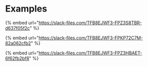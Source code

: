 # Examples

{% embed url="https://slack-files.com/TFB8EJWF3-FPZ3S8TBR-d637f05f2c" %}

{% embed url="https://slack-files.com/TFB8EJWF3-FPKP72C7M-82a062cfb2" %}

{% embed url="https://slack-files.com/TFB8EJWF3-FPZ3HBAET-6f62fb2bf8" %}

